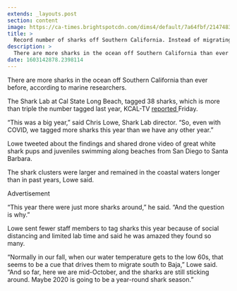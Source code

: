 ```yaml
--- 
extends: _layouts.post 
section: content 
image: https://ca-times.brightspotcdn.com/dims4/default/7a64fbf/2147483647/strip/true/crop/3840x2016+0+72/resize/1200x630!/quality/90/?url=https%3A%2F%2Fcalifornia-times-brightspot.s3.amazonaws.com%2Fa6%2Ff9%2F7f63f57f4cb695676931ec1c33a9%2Fshark-3-tag.jpg 
title: > 
  Record number of sharks off Southern California. Instead of migrating, they’re ‘sticking around’ 
description: > 
  There are more sharks in the ocean off Southern California than ever before, according to marine researchers.The Shark Lab at Cal State Long Beach, tagged 38 sharks, which is more than triple the number tagged last year, KCAL-TV reported Friday.“This was a big year,” said Chris Lowe, Shark Lab director.“And so far, here we are mid-October, and the sharks are still sticking around.Maybe 2020 is going to be a year-round shark season.” 
date: 1603142878.2398114 
--- 
```

<div><p>There are more sharks in the ocean off Southern California than ever before, according to marine researchers.</p><p>The Shark Lab at Cal State Long Beach, tagged 38 sharks, which is more than triple the number tagged last year, KCAL-TV <a class="link" href="https://losangeles.cbslocal.com/2020/10/16/csulb-shark-lab-reports-record-number-of-sharks-off-socal-coast/" target="_blank">reported </a> Friday.</p><p>&#8220;This was a big year,&#8221; said Chris Lowe, Shark Lab director. &#8220;So, even with COVID, we tagged more sharks this year than we have any other year.&#8221;</p><p>Lowe tweeted about the findings and shared drone video of great white shark pups and juveniles swimming along beaches from San Diego to Santa Barbara.</p><p>The shark clusters were larger and remained in the coastal waters longer than in past years, Lowe said.</p><p class="google-dfp-ad-caption">Advertisement</p>
    <p id="google-ad72c42096-d9e6-4b91-ab6c-c96ebc43739e" class="google-dfp-ad injected">
        <p class="google-dfp-ad-placeholder"></p>
    </p>
<p>&#8220;This year there were just more sharks around,&#8221; he said. &#8220;And the question is why.&#8221;</p><p>Lowe sent fewer staff members to tag sharks this year because of social distancing and limited lab time and said he was amazed they found so many.</p><p>&#8220;Normally in our fall, when our water temperature gets to the low 60s, that seems to be a cue that drives them to migrate south to Baja,&#8221; Lowe said. &#8220;And so far, here we are mid-October, and the sharks are still sticking around. Maybe 2020 is going to be a year-round shark season.&#8221;</p></div>